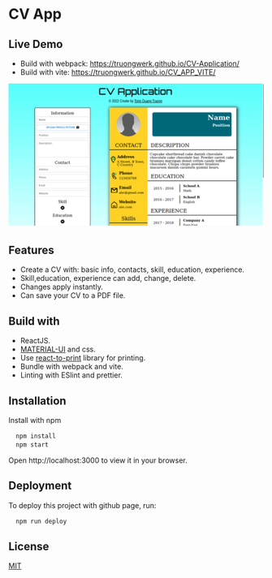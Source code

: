 # CV App

## Live Demo

- Build with webpack: https://truongwerk.github.io/CV-Application/
- Build with vite: https://truongwerk.github.io/CV_APP_VITE/

![](./screenshots/screenshot1.png)

## Features

- Create a CV with: basic info, contacts, skill, education, experience.
- Skill,education, experience can add, change, delete.
- Changes apply instantly.
- Can save your CV to a PDF file.

## Build with

- ReactJS.
- <a href='https://mui.com/' target="_blank" rel="noopener"> MATERIAL-UI</a> and css.
- Use <a href='https://www.npmjs.com/package/react-to-print' target="_blank" rel="noopener">react-to-print</a> library for printing.
- Bundle with webpack and vite.
- Linting with ESlint and prettier.

## Installation

Install with npm

```bash
  npm install
  npm start
```

Open http://localhost:3000 to view it in your browser.

## Deployment

To deploy this project with github page, run:

```bash
  npm run deploy
```

## License

[MIT](https://choosealicense.com/licenses/mit/)
